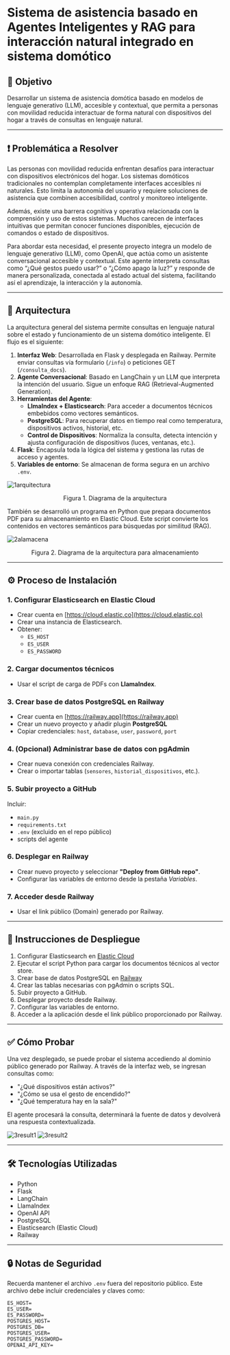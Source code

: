 # Sistema de asistencia basado en Agentes Inteligentes y RAG para interacción natural integrado en sistema domótico 

## 🧠 Objetivo

Desarrollar un sistema de asistencia domótica basado en modelos de lenguaje generativo (LLM), accesible y contextual, que permita a personas con movilidad reducida interactuar de forma natural con dispositivos del hogar a través de consultas en lenguaje natural.

---

## ❗ Problemática a Resolver

Las personas con movilidad reducida enfrentan desafíos para interactuar con dispositivos electrónicos del hogar. Los sistemas domóticos tradicionales no contemplan completamente interfaces accesibles ni naturales. Esto limita la autonomía del usuario y requiere soluciones de asistencia que combinen accesibilidad, control y monitoreo inteligente.

Además, existe una barrera cognitiva y operativa relacionada con la comprensión y uso de estos sistemas. Muchos carecen de interfaces intuitivas que permitan conocer funciones disponibles, ejecución de comandos o estado de dispositivos.

Para abordar esta necesidad, el presente proyecto integra un modelo de lenguaje generativo (LLM), como OpenAI, que actúa como un asistente conversacional accesible y contextual. Este agente interpreta consultas como “¿Qué gestos puedo usar?” o “¿Cómo apago la luz?” y responde de manera personalizada, conectada al estado actual del sistema, facilitando así el aprendizaje, la interacción y la autonomía.

---

## 🧱 Arquitectura

La arquitectura general del sistema permite consultas en lenguaje natural sobre el estado y funcionamiento de un sistema domótico inteligente. El flujo es el siguiente:

1. **Interfaz Web**: Desarrollada en Flask y desplegada en Railway. Permite enviar consultas vía formulario (`/info`) o peticiones GET (`/consulta_docs`).
2. **Agente Conversacional**: Basado en LangChain y un LLM que interpreta la intención del usuario. Sigue un enfoque RAG (Retrieval-Augmented Generation).
3. **Herramientas del Agente**:
   - **LlmaIndex + Elasticsearch**: Para acceder a documentos técnicos embebidos como vectores semánticos.
   - **PostgreSQL**: Para recuperar datos en tiempo real como temperatura, dispositivos activos, historial, etc.
   - **Control de Dispositivos**: Normaliza la consulta, detecta intención y ajusta configuración de dispositivos (luces, ventanas, etc.).
4. **Flask**: Encapsula toda la lógica del sistema y gestiona las rutas de acceso y agentes.
5. **Variables de entorno**: Se almacenan de forma segura en un archivo `.env`.


![1arquitectura](https://github.com/user-attachments/assets/b7bb0c2a-afaf-4aa7-a503-7093a15e514e)
<p align="center">Figura 1. Diagrama de la arquitectura</p>

También se desarrolló un programa en Python que prepara documentos PDF para su almacenamiento en Elastic Cloud. Este script convierte los contenidos en vectores semánticos para búsquedas por similitud (RAG).

![2alamacena](https://github.com/user-attachments/assets/19490dc6-1794-4f89-b9de-d216cf12fc85)
<p align="center">Figura 2. Diagrama de la arquitectura para almacenamiento</p>

---

## ⚙️ Proceso de Instalación

### 1. Configurar Elasticsearch en Elastic Cloud

- Crear cuenta en [https://cloud.elastic.co](https://cloud.elastic.co)
- Crear una instancia de Elasticsearch.
- Obtener:
  - `ES_HOST`
  - `ES_USER`
  - `ES_PASSWORD`

### 2. Cargar documentos técnicos

- Usar el script de carga de PDFs con **LlamaIndex**.

### 3. Crear base de datos PostgreSQL en Railway

- Crear cuenta en [https://railway.app](https://railway.app)
- Crear un nuevo proyecto y añadir plugin **PostgreSQL**
- Copiar credenciales: `host`, `database`, `user`, `password`, `port`

### 4. (Opcional) Administrar base de datos con pgAdmin

- Crear nueva conexión con credenciales Railway.
- Crear o importar tablas (`sensores`, `historial_dispositivos`, etc.).

### 5. Subir proyecto a GitHub

Incluir:

- `main.py`
- `requirements.txt`
- `.env` (excluido en el repo público)
- scripts del agente

### 6. Desplegar en Railway

- Crear nuevo proyecto y seleccionar **"Deploy from GitHub repo"**.
- Configurar las variables de entorno desde la pestaña *Variables*.

### 7. Acceder desde Railway

- Usar el link público (Domain) generado por Railway.

---

## 🚀 Instrucciones de Despliegue

1. Configurar Elasticsearch en [Elastic Cloud](https://cloud.elastic.co)
2. Ejecutar el script Python para cargar los documentos técnicos al vector store.
3. Crear base de datos PostgreSQL en [Railway](https://railway.app)
4. Crear las tablas necesarias con pgAdmin o scripts SQL.
5. Subir proyecto a GitHub.
6. Desplegar proyecto desde Railway.
7. Configurar las variables de entorno.
8. Acceder a la aplicación desde el link público proporcionado por Railway.

---

## ✅ Cómo Probar

Una vez desplegado, se puede probar el sistema accediendo al dominio público generado por Railway. A través de la interfaz web, se ingresan consultas como:

- "¿Qué dispositivos están activos?"
- "¿Cómo se usa el gesto de encendido?"
- "¿Qué temperatura hay en la sala?"

El agente procesará la consulta, determinará la fuente de datos y devolverá una respuesta contextualizada.

![3result1](https://github.com/user-attachments/assets/ed39451d-07a7-420d-b6b7-fc79ec99378a)
![3result2](https://github.com/user-attachments/assets/82265064-98d5-40d2-895a-bcf088466006)

---

## 🛠 Tecnologías Utilizadas

- Python
- Flask
- LangChain
- LlamaIndex
- OpenAI API
- PostgreSQL
- Elasticsearch (Elastic Cloud)
- Railway

---

## 🔒 Notas de Seguridad

Recuerda mantener el archivo `.env` fuera del repositorio público. Este archivo debe incluir credenciales y claves como:

```env
ES_HOST=
ES_USER=
ES_PASSWORD=
POSTGRES_HOST=
POSTGRES_DB=
POSTGRES_USER=
POSTGRES_PASSWORD=
OPENAI_API_KEY=
